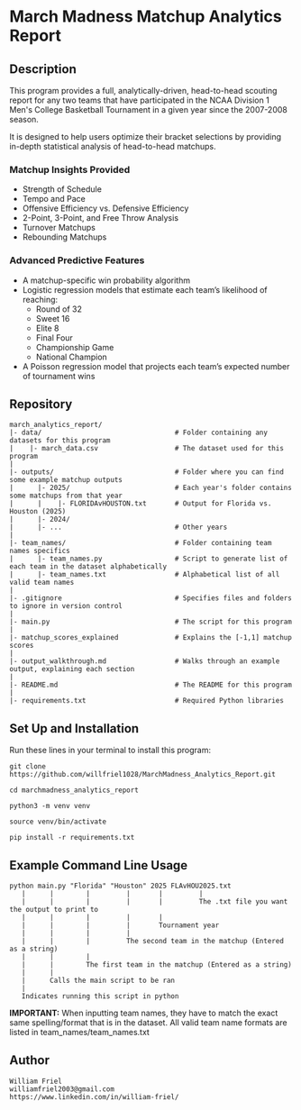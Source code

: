 # March Madness Matchup Analytics Report

## Description

This program provides a full, analytically-driven, head-to-head scouting report for any two teams that have participated in the NCAA Division 1 Men's College Basketball Tournament in a given year since the 2007-2008 season. 

It is designed to help users optimize their bracket selections by providing in-depth statistical analysis of head-to-head matchups.

### Matchup Insights Provided

- Strength of Schedule
- Tempo and Pace
- Offensive Efficiency vs. Defensive Efficiency
- 2-Point, 3-Point, and Free Throw Analysis
- Turnover Matchups
- Rebounding Matchups

### Advanced Predictive Features

- A matchup-specific win probability algorithm
- Logistic regression models that estimate each team’s likelihood of reaching:
  - Round of 32
  - Sweet 16
  - Elite 8
  - Final Four
  - Championship Game
  - National Champion
- A Poisson regression model that projects each team’s expected number of tournament wins

## Repository

```
march_analytics_report/
|- data/                                 # Folder containing any datasets for this program
|    |- march_data.csv                   # The dataset used for this program
|
|- outputs/                              # Folder where you can find some example matchup outputs
|      |- 2025/                          # Each year's folder contains some matchups from that year
|      |    |- FLORIDAvHOUSTON.txt       # Output for Florida vs. Houston (2025)
|      |- 2024/
|      |- ...                            # Other years
|
|- team_names/                           # Folder containing team names specifics
|      |- team_names.py                  # Script to generate list of each team in the dataset alphabetically
|      |- team_names.txt                 # Alphabetical list of all valid team names
|
|- .gitignore                            # Specifies files and folders to ignore in version control
|
|- main.py                               # The script for this program
|
|- matchup_scores_explained              # Explains the [-1,1] matchup scores
|
|- output_walkthrough.md                 # Walks through an example output, explaining each section
|
|- README.md                             # The README for this program
|
|- requirements.txt                      # Required Python libraries

```
## Set Up and Installation

Run these lines in your terminal to install this program:
```
git clone https://github.com/willfriel1028/MarchMadness_Analytics_Report.git
```
```
cd marchmadness_analytics_report
```
```
python3 -m venv venv
```
```
source venv/bin/activate
```
```
pip install -r requirements.txt
```
## Example Command Line Usage
```
python main.py "Florida" "Houston" 2025 FLAvHOU2025.txt
   |      |        |         |       |         |
   |      |        |         |       |         The .txt file you want the output to print to
   |      |        |         |       |
   |      |        |         |       Tournament year
   |      |        |         |
   |      |        |         The second team in the matchup (Entered as a string)
   |      |        |
   |      |        The first team in the matchup (Entered as a string)
   |      |
   |      Calls the main script to be ran
   |
   Indicates running this script in python
```   
**IMPORTANT:** When inputting team names, they have to match the exact same spelling/format that is in the dataset. All valid team name formats are listed in team_names/team_names.txt

## Author
```
William Friel
williamfriel2003@gmail.com
https://www.linkedin.com/in/william-friel/
```